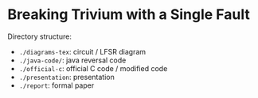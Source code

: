 # Breaking Trivium with a Single Fault

Directory structure:
* `./diagrams-tex`: circuit / LFSR diagram
* `./java-code/`: java reversal code
* `./official-c`: official C code / modified code
* `./presentation`: presentation
* `./report`: formal paper

